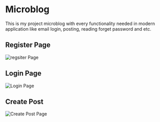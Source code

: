 # Microblog

This is my project microblog with every functionality needed in modern application like email login, posting, reading forget password and etc.

## Register Page
![regsiter Page](https://i.imgur.com/RryBm1y.png) 

## Login Page
![Login Page](https://i.imgur.com/kyk77xI.png) 

## Create Post
![Create Post Page](https://i.imgur.com/uzPVSkm.png)
